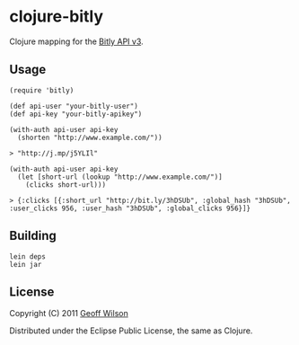 # clojure-bitly

Clojure mapping for the [Bitly API v3](http://code.google.com/p/bitly-api/wiki/ApiDocumentation#/v3).

## Usage
    
    (require 'bitly)
  
    (def api-user "your-bitly-user")
    (def api-key "your-bitly-apikey")
  
    (with-auth api-user api-key
      (shorten "http://www.example.com/"))
      
    > "http://j.mp/j5YLIl"
      
    (with-auth api-user api-key
      (let [short-url (lookup "http://www.example.com/")]
        (clicks short-url)))
        
    > {:clicks [{:short_url "http://bit.ly/3hDSUb", :global_hash "3hDSUb", :user_clicks 956, :user_hash "3hDSUb", :global_clicks 956}]}

## Building

    lein deps
    lein jar

## License

Copyright (C) 2011 [Geoff Wilson](https://www.twitter.com/gmwils)

Distributed under the Eclipse Public License, the same as Clojure.
